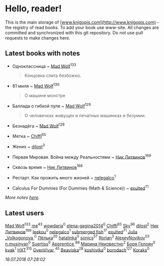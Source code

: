 # Hello, reader!
This is the main storage of [www.knigopis.com](http://www.knigopis.com) - the registry of read books.
To add your book use www-site. All changes are committed and synchronized with this git repository.
Do not use pull requests to make changes here.


## Latest books with notes
* Одноклассница ~ [Mad Wolf](users/947/94738840-vkontakte)<sup>133</sup>
    > Концовка слита безбожно.

* 81 миля ~ [Mad Wolf](users/947/94738840-vkontakte)<sup>130</sup>
    > О машине монстре

* Баллада о гибкой пуле ~ [Mad Wolf](users/947/94738840-vkontakte)<sup>129</sup>
    > О человечках живущих в печатных машинках и безумии.

* Безнадёга ~ [Mad Wolf](users/947/94738840-vkontakte)<sup>128</sup>

* Метка ~ [Chiffi](users/105/105831994080785626680-google)<sup>65</sup>

* Жених ~ [dilost](users/102/10206471247373307-facebook)<sup>3</sup>

* Первая Мировая. Война между Реальностями ~ [Ник Литвинов](users/241/241974816-vkontakte)<sup>169</sup>

* Сквозь время ~ [Ник Литвинов](users/241/241974816-vkontakte)<sup>168</sup>

* Рестарт. Как прожить много жизней ~ [nelegalco](users/446/44606269-yandex)<sup>1</sup>

* Calculus For Dummies (For Dummies (Math & Science)) ~ [exulted](users/100/100599204551896265722-google)<sup>71</sup>


_More notes [here](latest_books_with_notes.md)._


## Latest users
[Mad Wolf](users/947/94738840-vkontakte)<sup>133</sup> 
[me](users/381/381417697-yandex)<sup>43</sup> 
[wowdaria](users/109/109842160654760165824-google)<sup>0</sup> 
[elena-gagina2014](users/208/208969292-yandex)<sup>0</sup> 
[Chiffi](users/105/105831994080785626680-google)<sup>65</sup> 
[Sky](users/118/118049897850017649660-google)<sup>96</sup> 
[dilost](users/102/10206471247373307-facebook)<sup>2</sup> 
[Ник Литвинов](users/241/241974816-vkontakte)<sup>169</sup> 
[leekou](users/327/327791946-vkontakte)<sup>0</sup> 
[nelegalco](users/446/44606269-yandex)<sup>1</sup> 
[submerged fish](users/471/471364154-yandex)<sup>17</sup> 
[exulted](users/100/100599204551896265722-google)<sup>71</sup> 
[Julia _Volkogonova ](users/108/108109406086880611759-google)<sup>0</sup> 
[Лёлька](users/453/453735822-vkontakte)<sup>20</sup> 
[hatalinka](users/358/358211352-vkontakte)<sup>0</sup> 
[sonics](users/588/5880221-vkontakte)<sup>57</sup> 
[Rorian](users/113/113014998782270174609-google)<sup>3</sup> 
[AlexeyNovikov](users/170/170278332-vkontakte)<sup>53</sup> 
[n.musinyan](users/107/107339513-vkontakte)<sup>0</sup> 
[Suertiss](users/111/111831677640715338524-youtube)<sup>0</sup> 
[Apprentice ](users/528/52821952-vkontakte)<sup>88</sup> 
[Марина Неизвестно](users/156/15641244064688722584-mailru)<sup>2</sup> 
[Боря Гелоян](users/107/10702996860895417156-mailru)<sup>0</sup> 
[kvak](users/109/109105433240139697598-google)<sup>1</sup> 
[HXT](users/100/100002563462782-facebook)<sup>315</sup> 
[GvenVivar ](users/158/158266434925901-facebook)<sup>45</sup> 
[Beaviska](users/102/10202544960024508-facebook)<sup>28</sup> 
[koshivika](users/773/77346023-vkontakte)<sup>0</sup> 
[borodach](users/157/15706320-vkontakte)<sup>127</sup> 
[Koraks](users/115/115146632229320342074-google)<sup>0</sup> 


_18.07.2018 07:28:02_
